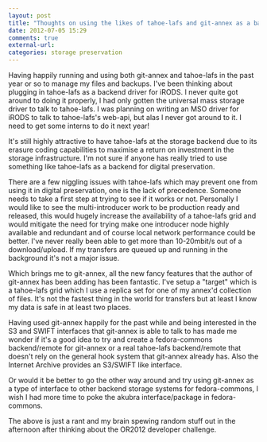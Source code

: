 ```yaml
---
layout: post
title: "Thoughts on using the likes of tahoe-lafs and git-annex as a backend storage system for Digital Preservation"
date: 2012-07-05 15:29
comments: true
external-url: 
categories: storage preservation
---
```


Having happily running and using both git-annex and tahoe-lafs in the
past year or so to manage my files and backups. I've been thinking
about plugging in tahoe-lafs as a backend driver for iRODS. I never
quite got around to doing it properly, I had only gotten the universal
mass storage driver to talk to tahoe-lafs. I was planning on writing
an MSO driver for iRODS to talk to tahoe-lafs's web-api, but alas I
never got around to it. I need to get some interns to do it next year!

It's still highly attractive to have tahoe-lafs at the storage backend
due to its erasure coding capabilities to maximise a return on
investment in the storage infrastructure. I'm not sure if anyone has
really tried to use something like tahoe-lafs as a backend for digital
preservation.

There are a few niggling issues with tahoe-lafs which may prevent one
from using it in digital preservation, one is the lack of
precedence. Someone needs to take a first step at trying to see if it
works or not. Personally I would like to see the multi-introducer work
to be production ready and released, this would hugely increase the
availability of a tahoe-lafs grid and would mitigate the need for
trying make one introducer node highly available and redundant and of
course local network performance could be better. I've never really
been able to get more than 10-20mbit/s out of a download/upload. If my
transfers are queued up and running in the background it's not a major
issue.

Which brings me to git-annex, all the new fancy features that the
author of git-annex has been adding has been fantastic. I've setup a
"target" which is a tahoe-lafs grid which I use a replica set for one
of my annex'd collection of files. It's not the fastest thing in the
world for transfers but at least I know my data is safe in at least
two places.

Having used git-annex happily for the past while and being interested
in the S3 and SWIFT interfaces that git-annex is able to talk to has
made me wonder if it's a good idea to try and create a fedora-commons
backend/remote for git-annex or a real tahoe-lafs backend/remote that
doesn't rely on the general hook system that git-annex already
has. Also the Internet Archive provides an S3/SWIFT like interface.

Or would it be better to go the other way around and try using
git-annex as a type of interface to other backend storage systems for
fedora-commons, I wish I had more time to poke the akubra
interface/package in fedora-commons.

The above is just a rant and my brain spewing random stuff out in the
afternoon after thinking about the OR2012 developer challenge.
